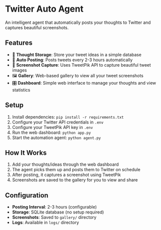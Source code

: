 # Twitter Auto Agent

An intelligent agent that automatically posts your thoughts to Twitter and captures beautiful screenshots.

## Features

- 🧠 **Thought Storage**: Store your tweet ideas in a simple database
- 🤖 **Auto Posting**: Posts tweets every 2-3 hours automatically  
- 📸 **Screenshot Capture**: Uses TweetPik API to capture beautiful tweet images
- 🖼️ **Gallery**: Web-based gallery to view all your tweet screenshots
- 🎛️ **Dashboard**: Simple web interface to manage your thoughts and view statistics

## Setup

1. Install dependencies: `pip install -r requirements.txt`
2. Configure your Twitter API credentials in `.env`
3. Configure your TweetPik API key in `.env`
4. Run the web dashboard: `python app.py`
5. Start the automation agent: `python agent.py`

## How It Works

1. Add your thoughts/ideas through the web dashboard
2. The agent picks them up and posts them to Twitter on schedule
3. After posting, it captures a screenshot using TweetPik
4. Screenshots are saved to the gallery for you to view and share

## Configuration

- **Posting Interval**: 2-3 hours (configurable)
- **Storage**: SQLite database (no setup required)
- **Screenshots**: Saved to `gallery/` directory
- **Logs**: Available in `logs/` directory